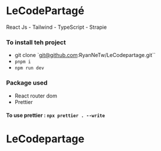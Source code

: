 # LeCodePartagé

React Js - Tailwind - TypeScript - Strapie

### To install teh project

- git clone `git@github.com:RyanNeTw/LeCodepartage.git``
- `pnpm i`
- `npm run dev`

### Package used

- React router dom
- Prettier

#### To use prettier : `npx prettier . --write`
# LeCodepartage
